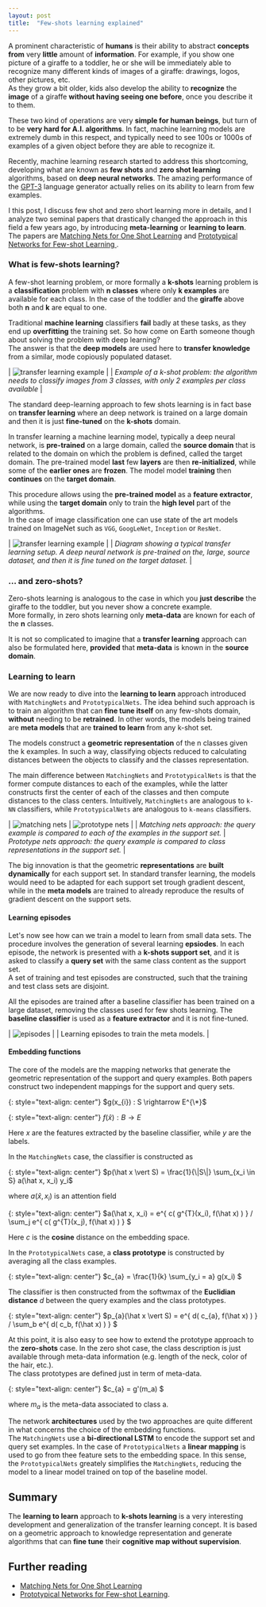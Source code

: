 ```yaml
---
layout: post
title:  "Few-shots learning explained"
---
```


A prominent characteristic of **humans** is their ability to abstract **concepts from** very
**little** amount of **information**.  For example, if you show one picture of a giraffe
to a toddler, he or she will be immediately able to recognize many different kinds of images of a
giraffe: drawings, logos, other pictures, etc.  
As they grow a bit older, kids also develop the ability to **recognize** the **image** of a giraffe
**without having seeing one before**, once you describe it to them.

These two kind of operations are very **simple for human beings**, but turn of to be **very hard for
A.I. algorithms**. In fact, machine learning models are extremely dumb in this respect, and typically need
to see 100s or 1000s of examples of a given object before they are able to recognize it.

Recently, machine learning research started to address this shortcoming, developing what are known as **few shots** and **zero shot learning** algorithms, based on **deep neural networks**. The amazing performance of the [GPT-3](https://github.com/openai/gpt-3) language generator actually relies on its ability to learn from few examples.

I this post, I discuss few shot and zero short learning more in details, and I analyze two seminal papers
that drastically changed the approach in this field a few years ago, by introducing **meta-learning** or
**learning to learn**.
The papers are [Matching Nets for One Shot Learning](https://arxiv.org/abs/1606.04080) and [Prototypical Networks for Few-shot Learning
](https://arxiv.org/abs/1703.05175).


### What is few-shots learning?

A few-shot learning problem, or more formally a **k-shots** learning problem is a **classification** problem with **n classes** where only **k examples** are available for each class.
In the case of the toddler and the **giraffe** above both **n** and **k** are equal to one.

Traditional **machine learning** classifiers **fail** badly at these tasks, as they end up
**overfitting** the training set. So how come on Earth someone though about solving the problem with deep learning?  
The answer is that the **deep models** are used here to **transfer knowledge** from a similar, mode copiously populated dataset.

| ![transfer learning example](/assets/fsl_k_shots.png) |
| *Example of a k-shot problem: the algorithm needs to classify images from 3 classes, with only 2 examples per class available* |

The standard deep-learning approach to few shots learning is in fact base on **transfer learning** where an deep network is trained on a large domain and then it is just **fine-tuned** on the **k-shots** domain.

In transfer learning a machine learning model, typically a deep neural network, is **pre-trained** on a large domain, called the **source domain** that is related to the domain on which the problem is defined, called the target domain. The pre-trained model **last** few **layers** are then **re-initialized**, while some of the **earlier ones** are **frozen**.
The model model **training** then **continues** on the **target domain**.

This procedure allows using the **pre-trained model** as a **feature extractor**, while using the **target domain** only to train the **high level** part of the algorithms.  
In the case of image classification one can use state of the art models trained on ImageNet such as `VGG`, `GoogLeNet`, `Inception` or `ResNet`.
<!-- More recently pre-trained models, such as `BERT`,  where introduced in the language domain, for example
-->

| ![transfer learning example](/assets/fsl_tranfer_learning.png) |
| *Diagram showing a typical transfer learning setup. A deep neural network is pre-trained on the, large, source dataset, and then it is fine tuned on the target dataset.* |


### ... and zero-shots?

Zero-shots learning is analogous to the case in which you **just describe** the giraffe to the toddler, but you never show a concrete example.  
More formally, in zero shots learning only **meta-data** are known for each of the **n** classes.

It is not so complicated to imagine that a **transfer learning** approach can also be formulated here, **provided** that **meta-data** is known in the **source domain**.

### Learning to learn

We are now ready to dive into the **learning to learn** approach introduced with `MatchingNets` and `PrototypicalNets`. The idea behind such approach is to train an algorithm that can **fine tune itself** on any few-shots domain, **without** needing to be **retrained**. In other words, the models being trained are **meta models** that are **trained to learn** from any k-shot set.

The models construct a **geometric representation** of the n classes given the k examples. In such a way, classifying objects reduced to calculating distances between the objects to classify and the classes representation.

The main difference between `MatchingNets` and `PrototypicalNets` is that the former compute distances to each of the examples, while the latter constructs first the center of  each of the classes and then compute distances to the class centers. Intuitively, `MatchingNets` are analogous to `k-NN` classifiers, while `PrototypicalNets` are analogous to `k-means` classifiers.

| ![matching nets](/assets/fsl_matching_nets.png) | ![prototype nets](/assets/fsl_prototype_nets.png) |
| *Matching nets approach: the query example is compared to each of the examples in the support set.* | *Prototype nets approach: the query example is compared to class representations in the support set.* |


The big innovation is that the geometric **representations** are **built dynamically** for each support set. In standard transfer learning, the models would need to be adapted for each support set trough gradient descent, while in the **meta models** are trained to already reproduce the results of gradient descent on the support sets.


#### Learning episodes

Let's now see how can we train a model to learn from small data sets. The procedure involves the generation of several learning **epsiodes**. In each episode, the network is presented with a **k-shots support set**, and it is asked to classify a **query set** with the same class content as the support set.  
A set of training and test episodes are constructed, such that the training and test class sets are disjoint.

All the episodes are trained after a baseline classifier has been trained on a large
dataset, removing the classes used for few shots learning. The **baseline classifier** is used as a **feature extractor** and it is not fine-tuned.

| ![episodes](/assets/fsl_episodes.png) |
| Learning episodes to train the meta models. |


#### Embedding functions

The core of the models are the mapping networks that generate the geometric representation of the support and query examples. Both papers construct two independent mappings for the support and query sets.

{: style="text-align: center"}
$g(x_{i}) : S \rightarrow E^{\*}$

{: style="text-align: center"}
$f(\hat x) : B \rightarrow E$


Here $x$ are the features extracted by the baseline classifier, while $y$ are the labels.

In the `MatchingNets` case, the classifier is constructed as

{: style="text-align: center"}
$p(\hat x \vert S) =
\frac{1}{\|S\|} \sum_{x_i \in S} a(\hat x, x_i) y_i$

where $a(\hat x, x_i)$ is an attention field

{: style="text-align: center"}
$a(\hat x, x_i) = e^{ c( g^{T}(x_i), f(\hat x) ) } / \sum_j e^{ c( g^{T}(x_j), f(\hat x) ) } $

Here $c$ is the **cosine** distance on the embedding space.


In the `PrototypicalNets` case, a **class prototype** is constructed by averaging all the class examples.

{: style="text-align: center"}
$c_{a} = \frac{1}{k} \sum_{y_i = a} g(x_i) $

The classifier is then constructed from the softwmax of the **Euclidian distance** $d$ between the query examples and the class prototypes.

{: style="text-align: center"}
$p_{a}(\hat x \vert S) = e^{ d( c_{a}, f(\hat x) ) } / \sum_b e^{ d( c_b, f(\hat x) ) } $


At this point, it is also easy to see how to extend the prototype approach to the **zero-shots** case. In the zero shot case, the class description is just available through meta-data information (e.g. length of the neck, color of the hair, etc.).  
The class prototypes are defined just in term of meta-data.

{: style="text-align: center"}
$c_{a} = g'(m_a) $

where $m_a$ is the meta-data associated to class a.

The network **architectures** used by the two approaches are quite different in what concerns the choice of the embedding functions.  
The `MatchingNets` use a **bi-directional LSTM** to encode the support set and query set examples. In the case of `PrototypicalNets` a **linear mapping** is used to go from thee feature sets to the embedding space. In this sense, the `PrototypicalNets` greately simplifies the `MatchingNets`, reducing the model to a linear model trained on top of the baseline model.

## Summary

The **learning to learn** approach to **k-shots learning** is a very interesting development and generalization of the transfer learning concept. It is based on a geometric approach to knowledge representation and generate algorithms that can **fine tune** their **cognitive map without supervision**.

## Further reading

- [Matching Nets for One Shot Learning](https://arxiv.org/abs/1606.04080)
- [Prototypical Networks for Few-shot Learning](https://arxiv.org/abs/1703.05175).
